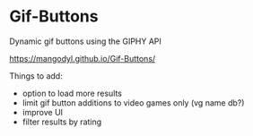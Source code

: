 # Gif-Buttons
Dynamic gif buttons using the GIPHY API

https://mangodyl.github.io/Gif-Buttons/

Things to add:
  - option to load more results
  - limit gif button additions to video games only (vg name db?)
  - improve UI
  - filter results by rating
